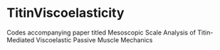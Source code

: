 # TitinViscoelasticity
Codes accompanying paper titled Mesoscopic Scale Analysis of Titin-Mediated Viscoelastic Passive Muscle Mechanics
